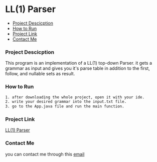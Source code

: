 <h1>LL(1) Parser</h1>

- [Project Descicption](#project-descicption)
- [How to Run](#how-to-run)
- [Project Link](#project-link)
- [Contact Me](#contact-me)


### Project Descicption
This program is an implementation of a LL(1) top-down Parser. it gets a grammar as input and gives you it's parse table in addition to the first, follow, and nullable sets as result.


### How to Run
```bash
1. after downloading the whole project, open it with your ide.
2. write your desired grammar into the input.txt file.
3. go to the App.java file and run the main function.
```

### Project Link
[LL(1) Parser](https://github.com/GKalhori/LL1_Parser/)

### Contact Me
you can contact me through this [email](mailto:ghazalkalhori@yahoo.com)
